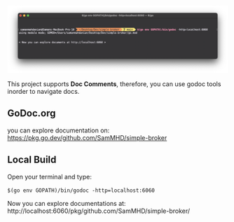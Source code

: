 <img src="./src/godoc.png" alt="godoc_usage"/>

This project supports **Doc Comments**, therefore, you can use godoc tools inorder to navigate docs.

## GoDoc.org

you can explore documentation on: https://pkg.go.dev/github.com/SamMHD/simple-broker

## Local Build

Open your terminal and type:

```
$(go env GOPATH)/bin/godoc -http=localhost:6060
```

Now you can explore documentations at:
http://localhost:6060/pkg/github.com/SamMHD/simple-broker/

